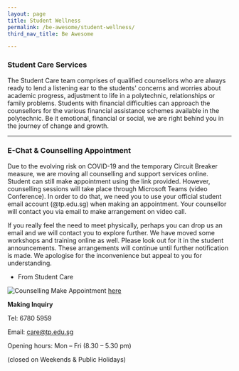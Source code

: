 ```yaml
---
layout: page
title: Student Wellness
permalink: /be-awesome/student-wellness/
third_nav_title: Be Awesome

---
```

### Student Care Services ###

The Student Care team comprises of qualified counsellors who are always ready to lend a listening ear to the students' concerns and worries about academic progress, adjustment to life in a polytechnic, relationships or family problems. Students with financial difficulties can approach the counsellors for the various financial assistance schemes available in the polytechnic. Be it emotional, financial or social, we are right behind you in the journey of change and growth.

---
### E-Chat & Counselling Appointment ###

Due to the evolving risk on COVID-19 and the temporary Circuit Breaker measure, we are moving all counselling and support services online. Student can still make appointment using the link provided. However, counselling sessions will take place through Microsoft Teams (video Conference). In order to do that, we need you to use your official student email account (@tp.edu.sg) when making an appointment. Your counsellor will contact you via email to make arrangement on video call.

If you really feel the need to meet physically, perhaps you can drop us an email and we will contact you to explore further.
We have moved some workshops and training online as well. Please look out for it in the student announcements. These arrangements will continue until further notification is made. We apologise for the inconvenience but appeal to you for understanding.

- From Student Care

![Counselling]({{site.baseurl}}/images/BeWell-e-chat_with_counsellors.jpg)
Make Appointment [here](https://calendly.com/booktpcs)

**Making Inquiry**

Tel:  6780 5959

Email: care@tp.edu.sg

Opening hours: Mon – Fri (8.30 – 5.30 pm)

(closed on Weekends & Public Holidays)

